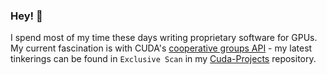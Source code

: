 ### Hey! 👋

I spend most of my time these days writing proprietary software for GPUs. My current fascination is with CUDA's [cooperative groups API](https://docs.nvidia.com/cuda/cuda-c-programming-guide/index.html#cooperative-groups) - my latest tinkerings can be found in `Exclusive Scan` in my [Cuda-Projects](https://github.com/tywerbicki/Cuda-Projects) repository.

<!--
**tywerbicki/tywerbicki** is a ✨ _special_ ✨ repository because its `README.md` (this file) appears on your GitHub profile.

Here are some ideas to get you started:

- 🔭 I’m currently working on ...
- 🌱 I’m currently learning ...
- 👯 I’m looking to collaborate on ...
- 🤔 I’m looking for help with ...
- 💬 Ask me about ...
- 📫 How to reach me: ...
- 😄 Pronouns: ...
- ⚡ Fun fact: ...
-->

